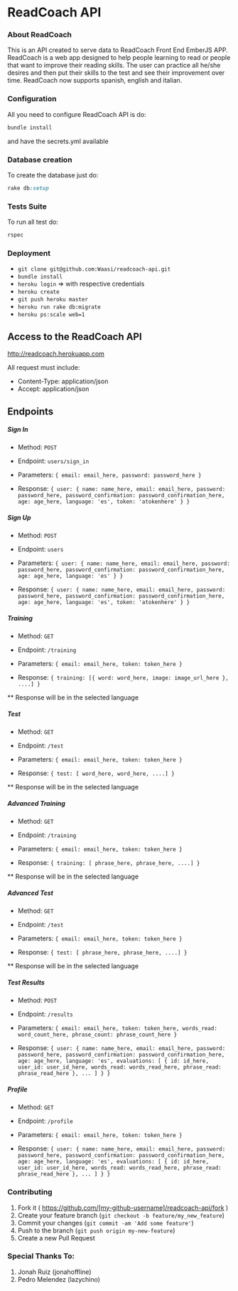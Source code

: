 # ReadCoach API
### About ReadCoach

This is an API created to serve data to ReadCoach Front End EmberJS APP. ReadCoach
is a web app designed to help people learning to read or people that want to improve
their reading skills. The user can practice all he/she desires and then put their skills
to the test and see their improvement over time. ReadCoach now supports spanish, english
and italian.

### Configuration

All you need to configure ReadCoach API is do:

```ruby
bundle install
```
and have the secrets.yml available

### Database creation

To create the database just do:

```ruby
rake db:setup
```

### Tests Suite

To run all test do:

```ruby
rspec
```

### Deployment

- ```git clone git@github.com:Waasi/readcoach-api.git```
- ```bundle install```
- ```heroku login``` => with respective credentials
- ```heroku create```
- ```git push heroku master```
- ```heroku run rake db:migrate```
- ```heroku ps:scale web=1```

## Access to the ReadCoach API

http://readcoach.herokuapp.com

All request must include:

- Content-Type: application/json
- Accept: application/json

## Endpoints

##### Sign In
- Method: ```POST```

- Endpoint: ```users/sign_in```

- Parameters: ```{ email: email_here, password: password_here }```

- Response: ```{ user: { name: name_here, email: email_here, password: password_here, password_confirmation: password_confirmation_here, age: age_here, language: 'es', token: 'atokenhere' } }```

##### Sign Up
- Method: ```POST```

- Endpoint: ```users```

- Parameters: ```{ user: { name: name_here, email: email_here, password: password_here, password_confirmation: password_confirmation_here, age: age_here, language: 'es' } }```

- Response: ```{ user: { name: name_here, email: email_here, password: password_here, password_confirmation: password_confirmation_here, age: age_here, language: 'es', token: 'atokenhere' } }```

##### Training
- Method: ```GET```

- Endpoint: ```/training```

- Parameters: ```{ email: email_here, token: token_here }```

- Response: ```{ training: [{ word: word_here, image: image_url_here }, ....] }```

** Response will be in the selected language

##### Test
- Method: ```GET```

- Endpoint: ```/test```

- Parameters: ```{ email: email_here, token: token_here }```

- Response: ```{ test: [ word_here, word_here, ....] }```

** Response will be in the selected language

##### Advanced Training
- Method: ```GET```

- Endpoint: ```/training```

- Parameters: ```{ email: email_here, token: token_here }```

- Response: ```{ training: [ phrase_here, phrase_here, ....] }```

** Response will be in the selected language

##### Advanced Test
- Method: ```GET```

- Endpoint: ```/test```

- Parameters: ```{ email: email_here, token: token_here }```

- Response: ```{ test: [ phrase_here, phrase_here, ....] }```

** Response will be in the selected language

##### Test Results
- Method: ```POST```

- Endpoint: ```/results```

- Parameters: ```{ email: email_here, token: token_here, words_read: word_count_here, phrase_count: phrase_count_here }```

- Response: ```{ user: { name: name_here, email: email_here, password: password_here, password_confirmation: password_confirmation_here, age: age_here, language: 'es', evaluations: [ { id: id_here, user_id: user_id_here, words_read: words_read_here, phrase_read: phrase_read_here }, ... ] } }```

##### Profile
- Method: ```GET```

- Endpoint: ```/profile```

- Parameters: ```{ email: email_here, token: token_here }```

- Response: ```{ user: { name: name_here, email: email_here, password: password_here, password_confirmation: password_confirmation_here, age: age_here, language: 'es', evaluations: [ { id: id_here, user_id: user_id_here, words_read: words_read_here, phrase_read: phrase_read_here }, ... ] } }```


### Contributing

1. Fork it ( https://github.com/[my-github-username]/readcoach-api/fork )
2. Create your feature branch (`git checkout -b feature/my_new_feature`)
3. Commit your changes (`git commit -am 'Add some feature'`)
4. Push to the branch (`git push origin my-new-feature`)
5. Create a new Pull Request

### Special Thanks To:

1. Jonah Ruiz (jonahoffline)
2. Pedro Melendez (lazychino)
